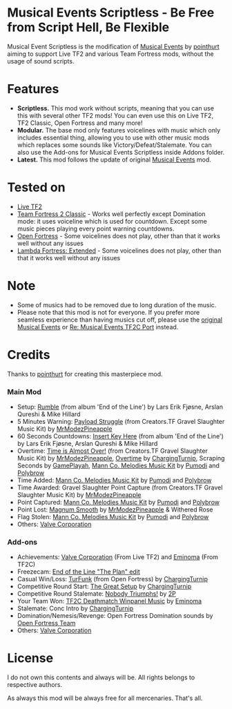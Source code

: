 # Musical Events Scriptless - Be Free from Script Hell, Be Flexible
Musical Event Scriptless is the modification of [Musical Events](https://gamebanana.com/sounds/53978) by [pointhurt](https://gamebanana.com/members/1764818) aiming to support Live TF2 and various Team Fortress mods, without the usage of sound scripts.

# Features
* **Scriptless.** This mod work without scripts, meaning that you can use this with several other TF2 mods! You can even use this on Live TF2, TF2 Classic, Open Fortress and many more!
* **Modular.** The base mod only features voicelines with music which only includes essential thing, allowing you to use with other music mods which replaces some sounds like Victory/Defeat/Stalemate. You can also use the Add-ons for Musical Events Scriptless inside Addons folder.
* **Latest.** This mod follows the update of original [Musical Events](https://gamebanana.com/sounds/53978) mod.

# Tested on
* [Live TF2](https://www.teamfortress.com/)
* [Team Fortress 2 Classic](https://tf2classic.com/) - Works well perfectly except Domination mode: it uses voiceline which is used for countdown. Except some music pieces playing every point warning countdowns.
* [Open Fortress](https://openfortress.fun/) - Some voicelines does not play, other than that it works well without any issues
* [Lambda Fortress: Extended](https://steamcommunity.com/groups/lambdafortress) - Some voicelines does not play, other than that it works well without any issues

# Note
* Some of musics had to be removed due to long duration of the music.
* Please note that this mod is not for everyone. If you prefer more seamless experience than having musics cut off, please use the [original Musical Events](https://gamebanana.com/sounds/53978) or [Re: Musical Events TF2C Port](https://github.com/RoonMoonlight/Re-Musical-Events-TF2C-Port) instead.

# Credits
Thanks to [pointhurt](https://gamebanana.com/sounds/53978) for creating this masterpiece mod.

### Main Mod
* Setup: [Rumble](https://www.youtube.com/watch?v=KLFSFNwP_5I) (from album 'End of the Line') by Lars Erik Fjøsne, Arslan Qureshi & Mike Hillard
* 5 Minutes Warning: [Payload Struggle](https://youtu.be/k53uIBb7aQI?t=140) (from Creators.TF Gravel Slaughter Music Kit) by [MrModezPineapple](https://www.youtube.com/@MrModez)
* 60 Seconds Countdowns: [Insert Key Here](https://www.youtube.com/watch?v=TjP8pnn5m90) (from album 'End of the Line') by Lars Erik Fjøsne, Arslan Qureshi & Mike Hillard
* Overtime: [Time is Almost Over!](https://youtu.be/k53uIBb7aQI?t=65)  (from Creators.TF Gravel Slaughter Music Kit) by [MrModezPineapple](https://www.youtube.com/@MrModez), [Overtime](https://cdn.discordapp.com/attachments/561311973757943808/814668123185479680/overtime.ogg) by [ChargingTurnip](https://www.youtube.com/@ChargingTurnip), Scraping Seconds by [GamePlayah](https://soundcloud.com/gameplayah), [Mann Co. Melodies Music Kit](https://www.youtube.com/playlist?list=PLtaUUjp2VXrKavcaRTGCAXUjebY80TCsW) by [Pumodi](https://www.youtube.com/@pumodi) and [Polybrow](https://www.youtube.com/@Polybrow)
* Time Added: [Mann Co. Melodies Music Kit](https://www.youtube.com/playlist?list=PLtaUUjp2VXrKavcaRTGCAXUjebY80TCsW) by [Pumodi](https://www.youtube.com/@pumodi) and [Polybrow](https://www.youtube.com/@Polybrow)
* Time Awarded: Gravel Slaughter Point Capture (from Creators.TF Gravel Slaughter Music Kit) by [MrModezPineapple](https://www.youtube.com/@MrModez)
* Point Captured: [Mann Co. Melodies Music Kit](https://www.youtube.com/playlist?list=PLtaUUjp2VXrKavcaRTGCAXUjebY80TCsW) by [Pumodi](https://www.youtube.com/@pumodi) and [Polybrow](https://www.youtube.com/@Polybrow)
* Point Lost: [Magnum Smooth](https://www.youtube.com/watch?v=8Ph7bCwyhPM) by [MrModezPineapple](https://www.youtube.com/@MrModez) & Withered Rose
* Flag Stolen: [Mann Co. Melodies Music Kit](https://www.youtube.com/playlist?list=PLtaUUjp2VXrKavcaRTGCAXUjebY80TCsW) by [Pumodi](https://www.youtube.com/@pumodi) and [Polybrow](https://www.youtube.com/@Polybrow)
* Others: [Valve Corporation](https://www.valvesoftware.com/en/)

### Add-ons
* Achievements: [Valve Corporation](https://www.valvesoftware.com/en/) (From Live TF2) and [Eminoma](https://twitter.com/EminomaTeam) (From TF2C)
* Freezecam: [End of the Line "The Plan" edit](https://gamebanana.com/sounds/42763)
* Casual Win/Loss: [TurFunk](https://www.youtube.com/watch?v=vdOiP8mSXGo) (from Open Fortress) by [ChargingTurnip](https://www.youtube.com/@ChargingTurnip)
* Competitive Round Start: [The Great Setup](https://www.youtube.com/watch?v=pJhz9ClHYEw) by [ChargingTurnip](https://www.youtube.com/@ChargingTurnip)
* Competitive Round Stalemate: [Nobody Triumphs!](https://www.youtube.com/watch?v=mFEUKgZWAlw) by [2P](https://www.youtube.com/@Thoopje)
* Your Team Won: [TF2C Deathmatch Winpanel Music](https://youtu.be/dHP6-1-Mu0A?t=40) by [Eminoma](https://twitter.com/EminomaTeam)
* Stalemate: Conc Intro by [ChargingTurnip](https://www.youtube.com/@ChargingTurnip)
* Domination/Nemesis/Revenge: Open Fortress Domination sounds by [Open Fortress Team](https://openfortress.fun/credits)
* Others: [Valve Corporation](https://www.valvesoftware.com/en/)

# License
I do not own this contents and always will be. All rights belongs to respective authors.

As always this mod will be always free for all mercenaries. That's all.